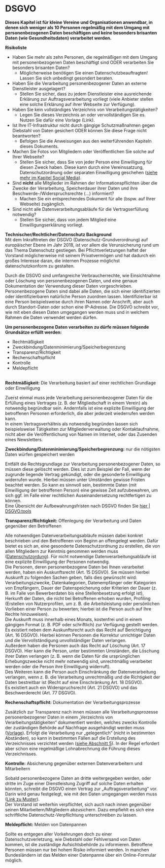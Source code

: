 # DSGVO
**Dieses Kapitel ist für kleine Vereine und Organisationen anwendbar, in denen sich weniger als 10 Personen regelmäßig mit dem Umgang mit personenbezogenen Daten beschäftigen und keine besonders brisanten Daten (wie Gesundheitsdaten) verarbeitet werden.**

**Risikoliste**

* Haben Sie mehr als zehn Personen, die regelmäßigen mit dem Umgang mit personenbezogenen Daten beschäftigt sind ODER
  verarbeiten Sie besonders brisanten Daten?
  * Möglicherweise benötigen Sie einen Datenschutzbeauftragten! Lassen Sie sich unbedingt gesondert beraten.
* Haben Sie die Verarbeitung personenbezogener Daten an externe Dienstleister ausgelagert?
  * Stellen Sie sicher, dass zu jedem Dienstleister eine ausreichende Erklärung zur Auftragsverarbeitung vorliegt (viele Anbieter stellen eine solche Erklärung auf ihrer Webseite zur Verfügung).
* Haben Sie kein vollständiges Verzeichnis von Verarbeitungstätigkeiten?
  * Legen Sie dieses Verzeichnis an oder vervollständigen Sie es. Nutzen Sie dafür eine Vorlage (Link).
* Ist Ihre IT-Infrastruktur nicht durch gängige Schutzmaßnahmen gegen Diebstahl von Daten gesichert ODER
  können Sie diese Frage nicht beantworten?
  * Befolgen Sie die Anweisungen aus den weiterführenden Kapiteln dieses Dokuments.
* Machen Sie Fotos von Mitgliedern oder Veröffentlichen Sie solche auf Ihrer Webseite?
  * Stellen Sie sicher, dass Sie von jeder Person eine Einwilligung für diesen Zweck haben. Diese kann durch eine Vereinssatzung, Datenschutzordnung oder separaten Einwilligung geschehen ([siehe mehr im Kapitel Social Media](https://github.com/FlorianWoelki/mp_it_sicherheit/blob/master/social_media_chapter.md)).
* Sind **nicht** alle Mitglieder im Rahmen der Informationspflichten über die Zwecke der Verarbeitung, Speicherdauer ihrer Daten und ihre Beschwerde-/Widerspruchsrechte (…) informiert?
  * Machen Sie ein entsprechendes Dokument für alle (bspw. auf Ihrer Webseite) zugänglich.
* Sind nicht alle Datenverarbeitungsabläufe für die Vertragserfüllung notwendig?
  * Stellen Sie sicher, dass von jedem Mitglied eine Einwilligungserklärung vorliegt.
  
**Technischer/Rechtlicher/Datenschutz Background** <br/>
Mit dem Inkrafttreten der DSGVO (Datenschutz-Grundverordnung) auf europäischer Ebene im Jahr 2018, ist vor allem die Verunsicherung rund um das Thema Datenschutz gestiegen. Bei Pflichtverletzungen haftet der Vorstand möglicherweise mit seinem Privatvermögen und hat dadurch ein großes Interesse daran, die internen Prozesse möglichst datenschutzkonform zu gestalten.

Durch die DSGVO sind umfangreiche Verbraucherrechte, wie Einsichtnahme oder Löschung von personenbezogenen Daten, und eine genaue Dokumentation der Verwendung dieser Daten vorgeschrieben.<br/>
Personenbezogene Daten sind dabei alle Daten, die sich einer identifizierten oder identifizierbaren natürliche Person zuordnen lassen. Identifizierbar ist eine Person beispielsweise durch ihren Namen oder Anschrift, aber auch durch Standort-Daten oder schon eine IP-Adresse. Die DSGVO schreibt vor, wie mit eben diesen Daten umgegangen werden muss und in welchem Rahmen die Daten verwendet werden dürfen.

**Um personenbezogene Daten verarbeiten zu dürfe müssen folgende Grundsätze erfüllt werden:**
* Rechtmäßigkeit 
* Zweckbindung/Datenminimierung/Speicherbegrenzung
* Transparenz/Richtigkeit
* Rechenschaftspflicht
* Kontrolle
* Meldepflicht
<br/><br/>

**Rechtmäßigkeit:**  Die Verarbeitung basiert auf einer rechtlichen Grundlage oder Einwilligung

Zuerst einmal muss jede Verarbeitung personenbezogener Daten für die Erfüllung eines Vertrages (z. B. der Mitgliedschaft in einem Verein) als notwendig begründbar sein. Andernfalls ist eine explizite Einwilligung der betroffenen Personen erforderlich, die aber jederzeit wiederrufen werden kann. <br/>
In einem Vertragsverhältnis als notwendig begründen lassen sich beispielsweise Tätigkeiten zur Mitgliederverwaltung oder Kontaktaufnahme, nicht aber die Veröffentlichung von Namen im Internet, oder das Zusenden eines Newsletters.<br/>

**Zweckbindung/Datenminimierung/Speicherbegrenzung:** nur die nötigsten Daten würfen gespeichert werden

Entfällt die Rechtsgrundlage zur Verarbeitung personenbezogener Daten, so müssen diese gelöscht werden. Dies ist zum Beispiel der Fall, wenn der zugrunde liegende Vertrag gekündigt, oder die gesonderte Einwilligung widerrufen wurde. Hierbei müssen unter Umständen gewisse Fristen beachtet werden. So kann es sinnvoll sein, bestimmte Daten (mit Einwilligung der betroffenen Person) eine gewisse Zeit aufzubewahren, um sich ggf. im Falle einer rechtlichen Auseinandersetzung rechtfertigen zu können.<br/>
Eine Übersicht der Aufbewahrungsfristen nach DSGVO finden Sie [hier | DSGVO.tools](https://www.dsgvo.tools/aufbewahrungsfristen/)<br/>

**Transparenz/Richtigkeit:** Offenlegung der Verarbeitung und Daten gegenüber den Betroffenen

Alle notwendigen Datenverarbeitungsabläufe müssen dabei konkret beschrieben und den Betroffenen von Beginn an offengelegt werden. Dafür bietet es sich an, eine gesonderte Datenschutzordnung zu erstellen, die von allen Mitgliedern zur Kenntnis genommen werden muss ([Datenschutzordung](https://lfd.niedersachsen.de/download/139476)). Für nicht notwendige Datenverarbeitungsabläufe ist eine explizite Einwilligung der Personen notwendig.<br/>
Die Personen, deren personenbezogene Daten bei Ihnen verarbeitet werden, haben ein Auskunftsrecht (Art. 15 DSGVO). Sie müssen hierbei Auskunft zu folgenden Sachen geben, falls dies gewünscht wird: Verarbeitungszwecke, Datenkategorien, Datenempfänger oder Kategorien von Empfängern, Dauer der Datenspeicherung oder Kriterien der Dauer (z. B. im Falle von Bewerberdaten bis eine Stellenbesetzung erfolgt ist), Herkunft der Daten, die nicht bei Betroffenen erhoben wurden, Profiling (Erstellen von Nutzerprofilen, um z. B. die Arbeitsleistung oder persönlichen Vorlieben einer Person zu bewerten; hierbei ist die Person auch auf Ihre Rechte hinzuweisen).<br/>
Die Auskunft muss innerhalb eines Monats, kostenfrei und in einem gängigen Format (z. B. PDF oder schriftlich) zur Verfügung gestellt werden.<br/>
Es existiert neben dem Auskunftsrecht auch das Recht auf Berichtigung (Art. 16 DSGVO). Hierbei können Personen die Korrektur unrichtiger Daten und die Vervollständigung unvollständiger Daten verlangen.<br/>
Außerdem haben die Personen auch das Recht auf Löschung (Art. 17 DSGVO). Hier kann die Person, unter bestimmten Umständen, die Löschung ihrer Daten verlangen (z. B. wenn die Daten für die ursprünglichen Erhebungszwecke nicht mehr notwendig sind, unrechtmäßig verarbeitet werden oder die Person ihre Einwilligung widerruft).<br/>
Des Weiteren kann die Person auch Einschränkung der Datenverarbeitung verlangen, wenn z. B. die Verarbeitung unrechtmäßig und die Richtigkeit der Daten bestreitbar ist (Recht auf eine Einschränkung Art. 18 DSGVO).<br/>
Es existiert auch ein Widerspruchsrecht (Art. 21 DSGVO) und das Beschwerderecht (Art. 77 DSGVO).<br/>

**Rechenschaftspflicht:** Dokumentation der Verarbeitungsprozesse

Zusätzlich zur Transparenz nach innen müssen alle Verarbeitungsprozesse personenbezogener Daten in einem „Verzeichnis von Verarbeitungstätigkeiten“ dokumentiert werden, welches zwecks Kontrolle der zuständigen Behörde auf Nachfrage ausgehändigt werden muss ([Vorlage](https://www.ldi.nrw.de/mainmenu_Datenschutz/submenu_Verzeichnis-Verarbeitungstaetigkeiten/Inhalt/Verarbeitungstaetigkeiten/Muster-Verarbeitungsverzeichnis-Verantwortlicher.pdf)). Erfolgt die Verarbeitung nur „gelegentlich“ (nicht in bestimmten Abständen), so kann in bestimmten Fällen auf die Erstellung des Verzeichnisses verzichtet werden ([siehe Abschnitt 5](https://lfd.niedersachsen.de/download/127457/Hinweise_zum_Verzeichnis_von_Verarbeitungstaetigkeiten.pdf.pdf)). In der Regel erfordert aber schon eine regelmäßige Lohnabrechnung die Führung dieses Verzeichnisses.

**Kontrolle:** Absicherung gegenüber externen Datenverarbeitern und Mitarbeitern

Sobald personenbezogene Daten an dritte weitergegeben werden, oder dritte im Zuge einer Dienstleistung Zugriff auf solche Daten erhalten könnten, schreibt die DSGVO einen Vertrag zur „Auftragsverarbeitung“ vor. Darin wird genau festgelegt, wie mit den Daten umgegangen werden muss ([Link zu Muster](https://www.lda.bayern.de/media/muster_adv.pdf)). <br/>
Der Vorstand ist weiterhin verpflichtet, sich auch nach innen gegenüber seinen Mitarbeitern/Mitgliedern abzusichern. Dazu empfiehlt es sich eine schriftliche Datenschutz-Verpflichtung unterschreiben zu lassen. 

**Meldepflicht:** Melden von Datenpannen

Sollte es entgegen aller Vorkehrungen doch zu einer Datenschutzverletzung, wie Diebstahl oder Fehlversand von Daten kommen, ist die zuständige Aufsichtsbehörde zu informieren. Betroffene Personen müssen nur bei hohem Risiko informiert werden. In manchen Bundesländern ist das Melden einer Datenpanne über ein Online-Formular möglich.

